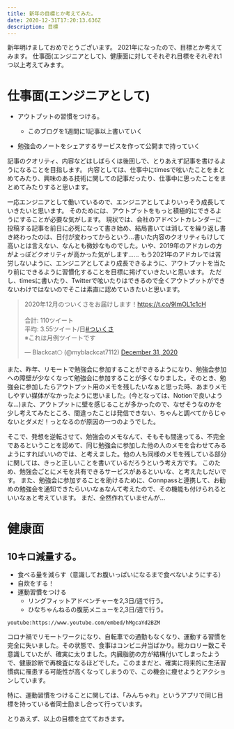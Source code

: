 ```yaml
---
title: 新年の目標とか考えてみた。
date: 2020-12-31T17:20:13.636Z
description: 目標
---
```

新年明けましておめでとうございます。
2021年になったので、目標とか考えてみます。
仕事面(エンジニアとして)、健康面に対してそれぞれ目標をそれぞれ1つ以上考えてみます。

# 仕事面(エンジニアとして) 

* アウトプットの習慣をつける。

  * このブログを1週間に1記事以上書いていく

* 勉強会のノートをシェアするサービスを作って公開まで持っていく

記事のクオリティ、内容などはしばらくは後回しで、とりあえず記事を書けるようになることを目指します。
内容としては、仕事中にtimesで呟いたことをまとめてみたり、興味のある技術に関しての記事だったり、仕事中に思ったことをまとめてみたりすると思います。

一応エンジニアとして働いているので、エンジニアとしてよりいっそう成長していきたいと思います。
そのためには、アウトプットをもっと積極的にできるようにすることが必要な気がします。
現状では、会社のアドベントカレンダーに投稿する記事を前日に必死になって書き始め、結局書いては消してを繰り返し書き終わったのは、日付が変わってからという...書いた内容のクオリティもけして高いとは言えない、なんとも微妙なものでした。いや、2019年のアドカレの方がよっぽどクオリティが高かった気がします......
もう2021年のアドカレでは苦労しないように、エンジニアとしてより成長できるように、アウトプットを当たり前にできるように習慣化することを目標に掲げていきたいと思います。
ただし、timesに書いたり、Twitterで呟いたりはできるので全くアウトプットができないわけではないのでそこは素直に認めていきたいと思います。

<blockquote class="twitter-tweet"><p lang="ja" dir="ltr">2020年12月のついくさをお届けします！<a href="https://t.co/9ImOL1c1cH">https://t.co/9ImOL1c1cH</a><br><br>合計: 110ツイート<br>平均: 3.55ツイート/日<a href="https://twitter.com/hashtag/%E3%81%A4%E3%81%84%E3%81%8F%E3%81%95?src=hash&amp;ref_src=twsrc%5Etfw">#ついくさ</a><br>※これは月例ツイートです</p>&mdash; Blackcat🌕 (@myblackcat7112) <a href="https://twitter.com/myblackcat7112/status/1344662175856656385?ref_src=twsrc%5Etfw">December 31, 2020</a></blockquote>


また、昨年、リモートで勉強会に参加することができるようになり、勉強会参加への障壁が少なくなって勉強会に参加することが多くなりました。そのとき、勉強会に参加したらアウトプット用のメモを残したいなぁと思った時、あまりメモしやすい媒体がなかったように思いました。(今となっては、Notionで良いような...)また、アウトプットに壁を感じることが多かったので、なぜそうなのかを少し考えてみたところ、間違ったことは発信できない、ちゃんと調べてからじゃないとダメだ！っとなるのが原因の一つのようでした。

そこで、発想を逆転させて、勉強会のメモなんて、そもそも間違ってる、不完全であるということを認めて、同じ勉強会に参加した他の人のメモを合わせてみるようにすればいいのでは、と考えました。他の人も同様のメモを残している部分に関しては、きっと正しいことを書いているだろうという考え方です。
このため、勉強会ごとにメモを共有できるサービスがあるといいな、と考えたしだいです。
また、勉強会に参加することを助けるために、Connpassと連携して、お勧めの勉強会を通知できたらいいなぁなんて考えたので、その機能も付けられるといいなぁと考えています。
まだ、全然作れていませんが...

# 健康面

## 10キロ減量する。
* 食べる量を減らす（意識してお腹いっぱいになるまで食べないようにする）
* 自炊をする！
* 運動習慣をつける
　
  * リングフィットアドベンチャーを2,3日/週で行う。
  * ひなちゃんねるの腹筋メニューを2,3日/週で行う。

`youtube:https://www.youtube.com/embed/hMgcaYd2BZM`

コロナ禍でリモートワークになり、自転車での通勤もなくなり、運動する習慣を完全に失いました。その状態で、食事はコンビニ弁当ばかり。総カロリー数こそ意識していたが、確実に太りました。内臓脂肪の方が結構付いてしまったようで、健康診断で再検査になるほどでした。このままだと、確実に将来的に生活習慣病に罹患する可能性が高くなってしまうので、この機会に痩せようとアクションしています。

特に、運動習慣をつけることに関しては、「みんちゃれ」というアプリで同じ目標を持っている者同士励まし合って行っています。

とりあえず、以上の目標を立てておきます。








 






